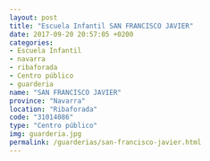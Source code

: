 ```yaml
---
layout: post
title: "Escuela Infantil SAN FRANCISCO JAVIER"
date: 2017-09-20 20:57:05 +0200
categories:
- Escuela Infantil
- navarra
- ribaforada
- Centro público
- guarderia
name: "SAN FRANCISCO JAVIER"
province: "Navarra"
location: "Ribaforada"
code: "31014086"
type: "Centro público"
img: guarderia.jpg
permalink: /guarderias/san-francisco-javier.html
---
```

